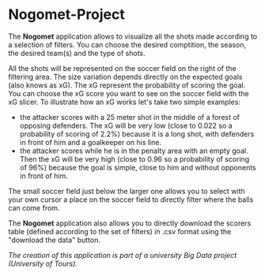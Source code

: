 # Nogomet-Project

The __Nogomet__ application allows to visualize all the shots made according to a selection of filters. You can choose the desired comptition, the season, the desired team(s) and the type of shots.

All the shots will be represented on the soccer field on the right of the filtering area. The size variation depends directly on the expected goals (also knows as xG). The xG represent the probability of scoring the goal. You can choose the xG score you want to see on the soccer field with the xG slicer. To illustrate how an xG works let's take two simple examples:
  - the attacker scores with a 25 meter shot in the middle of a forest of opposing defenders. The xG will be very low (close to 0.022 so a probability of scoring of 2.2%) because it is a long shot, with defenders in front of him and a goalkeeper on his line.
  - the attacker scores while he is in the penalty area with an empty goal. Then the xG will be very high (close to 0.96 so a probability of scoring of 96%) because the goal is simple, close to him and without opponents in front of him.

The small soccer field just below the larger one allows you to select with your own cursor a place on the soccer field to directly filter where the balls can come from. 

The __Nogomet__ application also allows you to directly download the scorers table (defined according to the set of filters) in .csv format using the "download the data" button.

*The creation of this application is part of a university Big Data project (University of Tours).*
